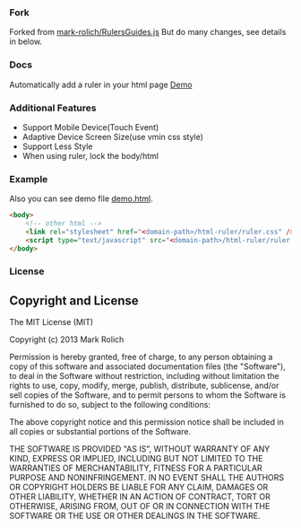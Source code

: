 ### Fork
Forked from [mark-rolich/RulersGuides.js](https://github.com/mark-rolich/RulersGuides.js)
But do many changes, see details in below.

### Docs
Automatically add a ruler in your html page
[Demo](http://mark-rolich.github.io/RulersGuides.js)

### Additional Features
* Support Mobile Device(Touch Event)
* Adaptive Device Screen Size(use vmin css style)
* Support Less Style
* When using ruler, lock the body/html

### Example
Also you can see demo file [demo.html](https://raw.githubusercontent.com/HeavenSky/html-ruler/master/demo.html).
```html
<body>
	<!-- other html -->
	<link rel="stylesheet" href="<domain-path>/html-ruler/ruler.css" />
	<script type="text/javascript" src="<domain-path>/html-ruler/ruler.js"></script>
</body>
```

### License

Copyright and License
---------------------

The MIT License (MIT)

Copyright (c) 2013 Mark Rolich

Permission is hereby granted, free of charge, to any person obtaining a copy
of this software and associated documentation files (the "Software"), to deal
in the Software without restriction, including without limitation the rights
to use, copy, modify, merge, publish, distribute, sublicense, and/or sell
copies of the Software, and to permit persons to whom the Software is
furnished to do so, subject to the following conditions:

The above copyright notice and this permission notice shall be included in
all copies or substantial portions of the Software.

THE SOFTWARE IS PROVIDED "AS IS", WITHOUT WARRANTY OF ANY KIND, EXPRESS OR
IMPLIED, INCLUDING BUT NOT LIMITED TO THE WARRANTIES OF MERCHANTABILITY,
FITNESS FOR A PARTICULAR PURPOSE AND NONINFRINGEMENT. IN NO EVENT SHALL THE
AUTHORS OR COPYRIGHT HOLDERS BE LIABLE FOR ANY CLAIM, DAMAGES OR OTHER
LIABILITY, WHETHER IN AN ACTION OF CONTRACT, TORT OR OTHERWISE, ARISING FROM,
OUT OF OR IN CONNECTION WITH THE SOFTWARE OR THE USE OR OTHER DEALINGS IN
THE SOFTWARE.
